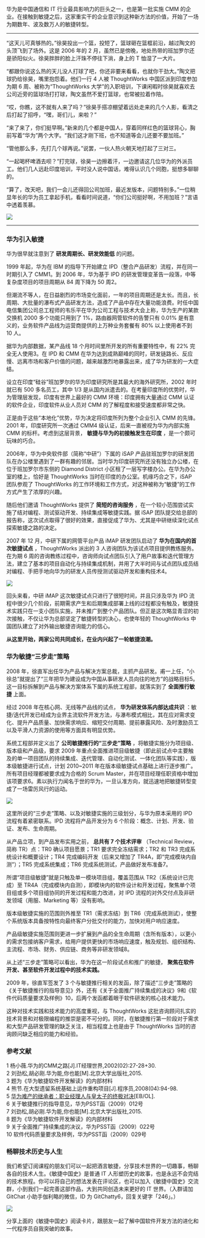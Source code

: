 华为是中国通信和 IT 行业最具影响力的巨头之一，也是第一批实施 CMM
的企业。在接触到敏捷之后，这家重实干的企业意识到这种新方法的价值，开始了一场为期数年、波及数万人的敏捷转型。

* * *

“这天儿可真够热的。”徐昊投出一个篮，投短了，篮球砸在篮框前沿，越过陶文的头顶飞到了场外。这是 2006 年的 2
月，虽然已是傍晚，地处热带的班加罗尔还是骄阳似火。徐昊胖胖的脸上汗珠不停往下淌，身上的 T 恤湿了一大片。

“都跟你说这么热的天儿没人打球了吧，你还非要来看看，也就你干劲大。”陶文把球扔给徐昊，嘴里抱怨着。他们一行 4 人被 ThoughtWorks
中国区派到印度参加为期 6 周、被称为“ThoughtWorks
大学”的入职培训，下课闲暇时徐昊就喜欢去公司近旁的篮球场打打球，陶文虽然不爱打篮球，也常被拉着作陪。

“哎，你瞧，这不就有人来了吗？”徐昊手搭凉棚望着远处走来的几个人影，看清之后打起了招呼，“嘿，哥们儿，来啦？”

“来了来了，你们挺早啊。”新来的几个都是中国人，穿着同样红色的篮球背心，胸前写着“华为”两个大字。“我们这才刚下班，也不知道等会儿还要不要加班。”

“管他那么多，先打几个球再说。”说罢，一伙人热火朝天地打起了三对三。

“一起喝杯啤酒去呗？”打完球，徐昊一边擦着汗，一边邀请这几位华为的外派员工。他们几人远赴印度培训，平时没人说中国话，难得认识几个同胞，挺想多聊聊的。

“算了，改天吧，我们一会儿还得回公司加班，最近发版本，问题特别多。”一位稍显年长的华为员工拿起手机，看看时间说道，“你们公司挺好啊，不用加班？”言语中透着羡慕。

![](https://images.gitbook.cn/4fafa2f0-1e23-11e9-b53e-275fb2472a56)

* * *

### 华为引入敏捷

华为很早就注意到了 **研发周期长、研发效能低** 的问题。

1999 年起，华为在 IBM 的指导下开始建立 IPD（整合产品研发）流程，并在同一时期引入了 CMM1。到 2006 年，华为基于 IPD
的研发管理变革告一段落，中等复杂度项目的项目周期从 84 周下降为 50 周2。

但潮流不等人，在日益剧烈的市场变化面前，一年的项目周期还是太长。而且，长周期、大批量的瀑布式产品研发方法，造成了产品中存在大量功能浪费。时任中国电信集团公司总工程师的韦乐平在华为公司工程与技术大会上称，华为生产的某款交换机
2000 多个功能只用到了 1%，路由器网管软件的告警只有 0.01% 是有意义的，业务软件产品线为运营商提供的上万种业务套餐有 80% 以上使用者不到
10 人。

据华为内部数据，某产品线 18 个月时间里所开发的所有重要特性中，有 22% 完全无人使用3。在 IPD 和 CMM
在华为达到成熟巅峰的同时，研发链路长、反应慢、远离市场和客户价值的问题，越来越激烈地暴露出来，成了华为研发的一大症结。

设立在印度“硅谷”班加罗尔的华为印度研究所是其最大的海外研究所，2002 年时就已有 500 多名员工，其中 1/3
是从国内派遣去的。在考量印度所的优势时，华为管理层发现，印度有世界上最好的 CMM 环境：印度拥有大量通过 CMM 认证的软件企业，印度软件从业人员对
CMM 的了解程度和接受速度都非常之快。

正是由于这些“本地化”优势，华为决定将印度所列为整个企业引入 CMM 的先锋。2001 年，印度研究所一次通过 CMM4 级认证，后来一直被视为华为内部实施
CMM 的标杆。考虑到这层背景， **敏捷与华为的初接触发生在印度** ，是一个颇可玩味的巧合。

2006年，华为中央软件部（简称“中研”）下属的 iSAP
产品驻班加罗尔的研发团队在办公楼里遇到了一群有趣的邻居。当时华为印度研究所还没有独立办公楼，在位于班加罗尔市东侧的 Diamond District
小区租了一层写字楼办公。在华为办公室的楼上，恰好是 ThoughtWorks 当时在印度的办公室。机缘巧合之下，iSAP 团队参观了
ThoughtWorks 的工作环境和工作方式，对这种被称为“敏捷”的工作方式产生了浓厚的兴趣。

随后他们邀请 ThoughtWorks 提供了 **简短的咨询服务** ，在一个较小范围尝试实施了结对编程、测试驱动开发、持续集成等敏捷实践。据 iSAP
团队提交给总部的报告称，这次试点取得了很好的效果，直接促成了华为、尤其是中研继续深化试点探索敏捷之路的决定。

2007 年 12 月，中研下属的网管平台产品 iMAP 研发团队启动了 **华为在国内的首次敏捷试点** ，ThoughtWorks 派出的 3
人咨询团队为该试点项目提供教练服务。在为期 6
周的咨询教练过程中，咨询师向试点团队引入了用户故事和迭代管理方法，建立了基本的项目自动化与持续集成机制，并用了大半时间与试点团队成员结对编程、手把手地向华为的研发人员传授测试驱动开发和重构技术4。

![](https://images.gitbook.cn/59072580-1e23-11e9-91bd-8dbe1a8a4702)

回头来看，中研 iMAP 这次敏捷试点只进行了很短时间，并且只涉及华为 IPD
流程中很少几个阶段，前期需求产生和后期集成部署上线的过程都没有触及，敏捷技术实践只在一支小团队实施，并未推广到整个产品团队。但正是这次略显青涩的初次接触，不仅让华为总部坚定了敏捷转型的决心，也使年轻的
ThoughtWorks 中国团队建立了对外输出敏捷咨询能力的信心。

**从这里开始，两家公司共同成长，在业内兴起了一轮敏捷浪潮。**

### 华为敏捷“三步走”策略

2008
年，徐直军出任华为产品与解决方案总裁，主抓产品研发。甫一上任，“小徐总”就提出了“三年把华为建设成为中国从事研发人员向往的地方”的战略目标5。这一目标拆解到产品与解决方案体系下属的系统工程部，就落实到了
**全面推行敏捷** 上面。

经过 2008 年在核心网、无线等产品线的试点， **华为研发体系内部达成共识**
：敏捷/迭代开发已经成为业界主流软件开发方法，与瀑布模式相比，其在应对需求变化、提升产品质量、加快需求响应、缩短交付周期、提前暴露风险、及时激励员工以及平滑人力资源的使用等方面具有明显优势。

系统工程部并定义出了 **公司敏捷推行的“三步走”策略** ，将敏捷实施分为项目级、版本级和产品级，要求 2009
年重点全面推进项目级敏捷（即此前试点中主要触及的单一项目团队的持续集成、迭代管理、自动化测试、一体化团队等实践），版本级敏捷进行试点，计划
2010~2011 年在版本级敏捷试点基础上进行逐步推广。所有项目经理都被要求成为合格的 Scrum
Master，并在项目经理任职资格中增加该项要求6。素以执行力闻名于世的华为，一旦认准方向，就迅速地把敏捷转型变成了一场雷厉风行的运动。

![](https://images.gitbook.cn/5f8d86b0-1e23-11e9-81dc-01c1439effce)

这里所说的“三步走”策略、以及对敏捷实施的三级划分，与华为原本采用的 IPD 流程有着紧密联系。IPD 流程将产品开发分为 6
个阶段：概念、计划、开发、验证、发布、生命周期。

从产品立项，到产品发布实用之前， **总共有 7 个技术评审** （Technical Review，简称 TR）点：TR0 确认项目愿景；TR1
要求完全冻结需求；TR2 和 TR3 完成系统设计和概要设计；TR4 完成编码开发（后来又增加了 TR4A，即“完成模块内自测”）；TR5
完成系统集成；TR6 完成系统测试，产品做好发布准备7。

所谓“项目级敏捷”就是只触及单一模块项目组，覆盖范围从 TR2（系统设计已完成）至
TR4A（完成模块内自测），即模块内的软件设计和开发过程，聚焦单个项目组或多个项目组协同的开发过程和能力改进，对 IPD
流程的对外交付点及非研发领域（用服、Marketing 等）没有影响。

版本级敏捷实施的范围则外推至 TR1（需求冻结）到 TR6（完成系统测试），使整个系统版本具备按特性向最终客户分批交付的能力，加快对用户响应速度。

产品级敏捷实施范围则更进一步扩展到产品的全生命周期（含所有版本），以更小的需求包接纳客户需求，给用户提供更快的市场响应速度，触及规划、组织结构、主流程、市场、财务、供应链、商务等非研发领域8。

从上述“三步走”策略可以看出，华为在这一阶段试点和推广的敏捷， **聚焦在软件开发、甚至软件开发过程中的技术实践。**

2009 年，徐直军签发了 3
个与敏捷推行相关的发函，除了描述“三步走”策略的《关于敏捷推行的指导意见》外，还有《关于全面推广持续集成的决议》9和《软件代码质量要求及样例》10，后两个发函都着眼于软件研发的核心技术能力。

这种对技术实践和技术能力的高度重视，与 ThoughtWorks
这批咨询顾问扎实的技术背景和对极限编程的推崇是密不可分的。同时，在敏捷推行第一阶段对于需求和大型产品研发管理的缺乏关注，相当程度上也是由于
ThoughtWorks 当时的咨询顾问缺乏相应的能力和经验。

### 参考文献

1 杨小薇.华为的CMM之路[J].IT经理世界,2002(02):27-28+30.  
2 刘劲松,胡必刚.华为能,你也能[M].北京大学出版社,2015.  
3 题为《华为敏捷软件开发解读》的内部材料  
4 熊节.在大型遗留系统基础上运作重构项目[J].程序员,2008(04):94-98.  
5 [华为难产的继承者：职业经理人与皇太子的终极对决](http://www.sohu.com/a/128845592_481852)[EB/OL].  
6 关于敏捷推行的指导意见，华为PSST函（2009）012号  
7 刘劲松,胡必刚.华为能,你也能[M].北京大学出版社,2015.  
8 题为《华为敏捷软件开发解读》的内部材料  
9 关于全面推广持续集成的决议，华为PSST函（2009）022号  
10 软件代码质量要求及样例，华为PSST函（2009）029号

### 畅聊技术历史与人生

我们希望订阅课程的朋友们可以一起把酒言敏捷，分享技术世界的一切趣事，畅聊各自的技术人生。《敏捷中国史》是普通 IT
人形塑历史的故事，也是永远不会完结的技术旅程。你可以将自己的想法发表在评论区，也可以加入《敏捷中国史》交流群，小到我们一起完善这部作品，大到共同创造未来更好的
IT 世界。（入群请加 GitChat 小助手伽利略的微信，ID 为 GitChatty6，回复关键字「246」。）

![](https://images.gitbook.cn/2ab9ed30-3529-11e9-8370-c7c9194e82b8)

分享上面的《敏捷中国史》阅读卡片，跟朋友一起了解中国软件开发方法的进化和一代程序员自我突破的故事。


